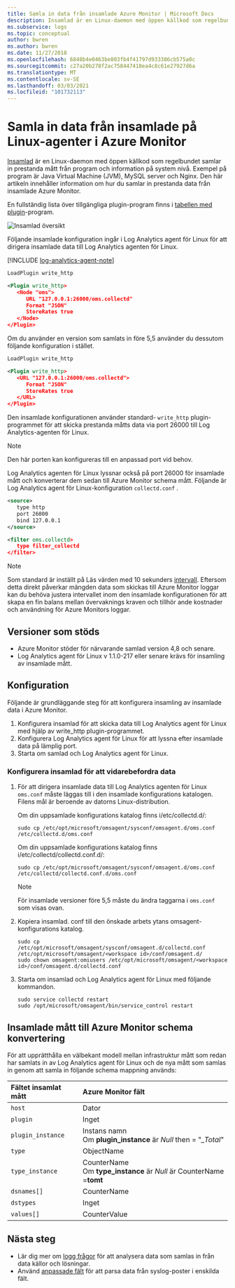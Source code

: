 ```yaml
---
title: Samla in data från insamlade Azure Monitor | Microsoft Docs
description: Insamlad är en Linux-daemon med öppen källkod som regelbundet samlar in data från program och system nivå information.  Den här artikeln innehåller information om att samla in data från insamlade Azure Monitor.
ms.subservice: logs
ms.topic: conceptual
author: bwren
ms.author: bwren
ms.date: 11/27/2018
ms.openlocfilehash: 6848b4e0463be803fb4f41797d933386cb575a0c
ms.sourcegitcommit: c27a20b278f2ac758447418ea4c8c61e27927d6a
ms.translationtype: MT
ms.contentlocale: sv-SE
ms.lasthandoff: 03/03/2021
ms.locfileid: "101732113"
---
```

# <a name="collect-data-from-collectd-on-linux-agents-in-azure-monitor"></a>Samla in data från insamlade på Linux-agenter i Azure Monitor
[Insamlad](https://collectd.org/) är en Linux-daemon med öppen källkod som regelbundet samlar in prestanda mått från program och information på system nivå. Exempel på program är Java Virtual Machine (JVM), MySQL server och Nginx. Den här artikeln innehåller information om hur du samlar in prestanda data från insamlade Azure Monitor.

En fullständig lista över tillgängliga plugin-program finns i [tabellen med plugin](https://collectd.org/wiki/index.php/Table_of_Plugins)-program.

![Insamlad översikt](media/data-sources-collectd/overview.png)

Följande insamlade konfiguration ingår i Log Analytics agent för Linux för att dirigera insamlade data till Log Analytics agenten för Linux.

[!INCLUDE [log-analytics-agent-note](../../../includes/log-analytics-agent-note.md)]

```xml
LoadPlugin write_http

<Plugin write_http>
   <Node "oms">
      URL "127.0.0.1:26000/oms.collectd"
      Format "JSON"
      StoreRates true
   </Node>
</Plugin>
```

Om du använder en version som samlats in före 5,5 använder du dessutom följande konfiguration i stället.

```xml
LoadPlugin write_http

<Plugin write_http>
   <URL "127.0.0.1:26000/oms.collectd">
      Format "JSON"
      StoreRates true
   </URL>
</Plugin>
```

Den insamlade konfigurationen använder standard- `write_http` plugin-programmet för att skicka prestanda måtts data via port 26000 till Log Analytics-agenten för Linux. 

> [!NOTE]
> Den här porten kan konfigureras till en anpassad port vid behov.

Log Analytics agenten för Linux lyssnar också på port 26000 för insamlade mått och konverterar dem sedan till Azure Monitor schema mått. Följande är Log Analytics agent för Linux-konfiguration  `collectd.conf` .

```xml
<source>
   type http
   port 26000
   bind 127.0.0.1
</source>

<filter oms.collectd>
   type filter_collectd
</filter>
```

> [!NOTE]
> Som standard är inställt på Läs värden med 10 sekunders [intervall](https://collectd.org/wiki/index.php/Interval). Eftersom detta direkt påverkar mängden data som skickas till Azure Monitor loggar kan du behöva justera intervallet inom den insamlade konfigurationen för att skapa en fin balans mellan övervaknings kraven och tillhör ande kostnader och användning för Azure Monitors loggar.

## <a name="versions-supported"></a>Versioner som stöds
- Azure Monitor stöder för närvarande samlad version 4,8 och senare.
- Log Analytics agent för Linux v 1.1.0-217 eller senare krävs för insamling av insamlade mått.


## <a name="configuration"></a>Konfiguration
Följande är grundläggande steg för att konfigurera insamling av insamlade data i Azure Monitor.

1. Konfigurera insamlad för att skicka data till Log Analytics agent för Linux med hjälp av write_http plugin-programmet.  
2. Konfigurera Log Analytics agent för Linux för att lyssna efter insamlade data på lämplig port.
3. Starta om samlad och Log Analytics agent för Linux.

### <a name="configure-collectd-to-forward-data"></a>Konfigurera insamlad för att vidarebefordra data 

1. För att dirigera insamlade data till Log Analytics agenten för Linux `oms.conf` måste läggas till i den insamlade konfigurations katalogen. Filens mål är beroende av datorns Linux-distribution.

    Om din uppsamlade konfigurations katalog finns i/etc/collectd.d/:

    ```console
    sudo cp /etc/opt/microsoft/omsagent/sysconf/omsagent.d/oms.conf /etc/collectd.d/oms.conf
    ```

    Om din uppsamlade konfigurations katalog finns i/etc/collectd/collectd.conf.d/:

    ```console
    sudo cp /etc/opt/microsoft/omsagent/sysconf/omsagent.d/oms.conf /etc/collectd/collectd.conf.d/oms.conf
    ```

    >[!NOTE]
    >För insamlade versioner före 5,5 måste du ändra taggarna i `oms.conf` som visas ovan.
    >

2. Kopiera insamlad. conf till den önskade arbets ytans omsagent-konfigurations katalog.

    ```console
    sudo cp /etc/opt/microsoft/omsagent/sysconf/omsagent.d/collectd.conf /etc/opt/microsoft/omsagent/<workspace id>/conf/omsagent.d/
    sudo chown omsagent:omiusers /etc/opt/microsoft/omsagent/<workspace id>/conf/omsagent.d/collectd.conf
    ```

3. Starta om insamlad och Log Analytics agent för Linux med följande kommandon.

    ```console
    sudo service collectd restart
    sudo /opt/microsoft/omsagent/bin/service_control restart
    ```

## <a name="collectd-metrics-to-azure-monitor-schema-conversion"></a>Insamlade mått till Azure Monitor schema konvertering
För att upprätthålla en välbekant modell mellan infrastruktur mått som redan har samlats in av Log Analytics agent för Linux och de nya mått som samlas in genom att samla in följande schema mappning används:

| Fältet insamlat mått | Azure Monitor fält |
|:--|:--|
| `host` | Dator |
| `plugin` | Inget |
| `plugin_instance` | Instans namn<br>Om **plugin_instance** är *Null* then = "*_Total*" |
| `type` | ObjectName |
| `type_instance` | CounterName<br>Om **type_instance** är *Null* är CounterName =**tomt** |
| `dsnames[]` | CounterName |
| `dstypes` | Inget |
| `values[]` | CounterValue |

## <a name="next-steps"></a>Nästa steg
* Lär dig mer om [logg frågor](../logs/log-query-overview.md) för att analysera data som samlas in från data källor och lösningar. 
* Använd [anpassade fält](../logs/custom-fields.md) för att parsa data från syslog-poster i enskilda fält.